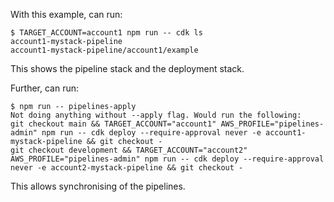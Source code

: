 With this example, can run:
```
$ TARGET_ACCOUNT=account1 npm run -- cdk ls
account1-mystack-pipeline
account1-mystack-pipeline/account1/example
```

This shows the pipeline stack and the deployment stack.

Further, can run:

```
$ npm run -- pipelines-apply
Not doing anything without --apply flag. Would run the following:
git checkout main && TARGET_ACCOUNT="account1" AWS_PROFILE="pipelines-admin" npm run -- cdk deploy --require-approval never -e account1-mystack-pipeline && git checkout -
git checkout development && TARGET_ACCOUNT="account2" AWS_PROFILE="pipelines-admin" npm run -- cdk deploy --require-approval never -e account2-mystack-pipeline && git checkout -
```

This allows synchronising of the pipelines.
